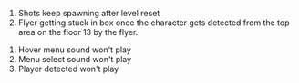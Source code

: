 <!-- PLAY MODE -->

1. Shots keep spawning after level reset
2. Flyer getting stuck in box once the character gets detected from the top area on the floor 13 by the flyer.

<!-- SOUNDS -->

1. Hover menu sound won't play
2. Menu select sound won't play
3. Player detected won't play
